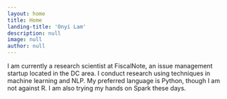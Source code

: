 ```yaml
---
layout: home
title: Home
landing-title: 'Onyi Lam'
description: null
image: null
author: null
---
```


I am currently a research scientist at FiscalNote, an issue management startup located in the DC area. I conduct research using techniques in machine learning and NLP. My preferred language is Python, though I am not against R. I am also trying my hands on Spark these days. 
